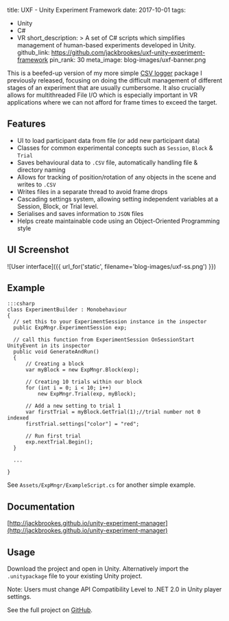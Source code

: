 title: UXF - Unity Experiment Framework 
date: 2017-10-01
tags:
  - Unity
  - C#
  - VR
short_description: >
  A set of C# scripts which simplifies management of human-based experiments developed in Unity.
github_link: https://github.com/jackbrookes/uxf-unity-experiment-framework
pin_rank: 30
meta_image: blog-images/uxf-banner.png

This is a beefed-up version of my more simple [CSV logger](/posts/unity-csv-logger-for-experiments/) package I previously released, focusing on doing the difficult management of different stages of an experiment that are usually cumbersome. It also crucially allows for multithreaded File I/O which is especially important in VR applications where we can not afford for frame times to exceed the target.

## Features

* UI to load participant data from file (or add new participant data)
* Classes for common experimental concepts such as `Session`, `Block` & `Trial`
* Saves behavioural data to `.CSV` file, automatically handling file & directory naming
* Allows for tracking of position/rotation of any objects in the scene and writes to `.CSV`
* Writes files in a separate thread to avoid frame drops
* Cascading settings system, allowing setting independent variables at a Session, Block, or Trial level.
* Serialises and saves information to `JSON` files
* Helps create maintainable code using an Object-Oriented Programming style

## UI Screenshot

![User interface]({{ url_for('static', filename='blog-images/uxf-ss.png') }})

## Example

    :::csharp
    class ExperimentBuilder : Monobehaviour
    {
      // set this to your ExperimentSession instance in the inspector
      public ExpMngr.ExperimentSession exp;
      
      // call this function from ExperimentSession OnSessionStart UnityEvent in its inspector
      public void GenerateAndRun() 
      {
          // Creating a block
          var myBlock = new ExpMngr.Block(exp); 

          // Creating 10 trials within our block
          for (int i = 0; i < 10; i++)
              new ExpMngr.Trial(exp, myBlock);

          // Add a new setting to trial 1
          var firstTrial = myBlock.GetTrial(1);//trial number not 0 indexed
          firstTrial.settings["color"] = "red";

          // Run first trial
          exp.nextTrial.Begin();
      }

      ...

    }

See `Assets/ExpMngr/ExampleScript.cs` for another simple example.

## Documentation

[http://jackbrookes.github.io/unity-experiment-manager](http://jackbrookes.github.io/unity-experiment-manager)

## Usage

Download the project and open in Unity. Alternatively import the ```.unitypackage``` file to your existing Unity project.

Note: Users must change API Compatibility Level to .NET 2.0 in Unity player settings. 

See the full project on [GitHub](https://github.com/jackbrookes/unity-experiment-manager).  
